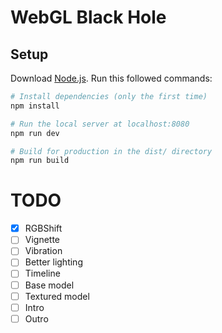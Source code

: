 # WebGL Black Hole

## Setup
Download [Node.js](https://nodejs.org/en/download/).
Run this followed commands:

``` bash
# Install dependencies (only the first time)
npm install

# Run the local server at localhost:8080
npm run dev

# Build for production in the dist/ directory
npm run build
```


# TODO

- [x] RGBShift
- [ ] Vignette
- [ ] Vibration
- [ ] Better lighting
- [ ] Timeline
- [ ] Base model
- [ ] Textured model
- [ ] Intro
- [ ] Outro